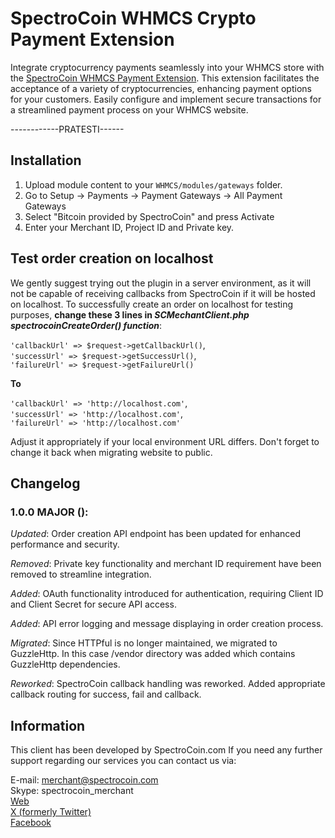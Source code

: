 # SpectroCoin WHMCS Crypto Payment Extension

Integrate cryptocurrency payments seamlessly into your WHMCS store with the [SpectroCoin WHMCS Payment Extension](https://spectrocoin.com/en/plugins/accept-bitcoin-whmcs.html). This extension facilitates the acceptance of a variety of cryptocurrencies, enhancing payment options for your customers. Easily configure and implement secure transactions for a streamlined payment process on your WHMCS website.

------------PRATESTI------

## Installation

1. Upload module content to your `WHMCS/modules/gateways` folder.<br />
2. Go to Setup -> Payments -> Payment Gateways -> All Payment Gateways
3. Select "Bitcoin provided by SpectroCoin" and press Activate
4. Enter your Merchant ID, Project ID and Private key.

## Test order creation on localhost

We gently suggest trying out the plugin in a server environment, as it will not be capable of receiving callbacks from SpectroCoin if it will be hosted on localhost. To successfully create an order on localhost for testing purposes, <b>change these 3 lines in <em>SCMechantClient.php spectrocoinCreateOrder() function</em></b>:

`'callbackUrl' => $request->getCallbackUrl()`, <br>
`'successUrl' => $request->getSuccessUrl()`, <br>
`'failureUrl' => $request->getFailureUrl()`

<b>To</b>

`'callbackUrl' => 'http://localhost.com'`, <br>
`'successUrl' => 'http://localhost.com'`, <br>
`'failureUrl' => 'http://localhost.com'`

Adjust it appropriately if your local environment URL differs.
Don't forget to change it back when migrating website to public.

## Changelog

### 1.0.0 MAJOR ():

_Updated_: Order creation API endpoint has been updated for enhanced performance and security.

_Removed_: Private key functionality and merchant ID requirement have been removed to streamline integration.

_Added_: OAuth functionality introduced for authentication, requiring Client ID and Client Secret for secure API access.

_Added_: API error logging and message displaying in order creation process.

_Migrated_: Since HTTPful is no longer maintained, we migrated to GuzzleHttp. In this case /vendor directory was added which contains GuzzleHttp dependencies.

_Reworked_: SpectroCoin callback handling was reworked. Added appropriate callback routing for success, fail and callback.

## Information

This client has been developed by SpectroCoin.com If you need any further support regarding our services you can contact us via:

E-mail: merchant@spectrocoin.com </br>
Skype: spectrocoin_merchant </br>
[Web](https://spectrocoin.com) </br>
[X (formerly Twitter)](https://twitter.com/spectrocoin) </br>
[Facebook](https://www.facebook.com/spectrocoin/)
